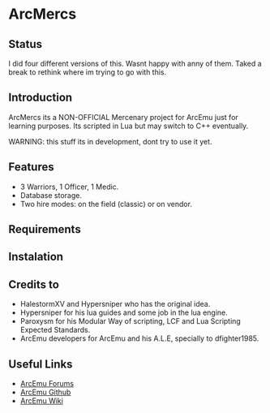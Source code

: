 # ArcMercs

## Status

I did four different versions of this. Wasnt happy with anny of them. Taked a break to rethink where im trying to go with this.

## Introduction

ArcMercs its a NON-OFFICIAL Mercenary project for ArcEmu just for learning purposes. Its scripted in Lua but may switch to C++ eventually.

WARNING: this stuff its in development, dont try to use it yet.

## Features

* 3 Warriors, 1 Officer, 1 Medic.
* Database storage.
* Two hire modes: on the field (classic) or on vendor.

## Requirements

## Instalation

## Credits to

* HalestormXV and Hypersniper who has the original idea.
* Hypersniper for his lua guides and some job in the lua engine.
* Paroxysm for his Modular Way of scripting, LCF and Lua Scripting Expected Standards.
* ArcEmu developers for ArcEmu and his A.L.E, specially to dfighter1985.

## Useful Links

* [ArcEmu Forums](http://www.arcemu.org/forums/)
* [ArcEmu Github](https://github.com/arcemu)
* [ArcEmu Wiki](https://arcemu.fandom.com/wiki/Arcemu_Wiki)